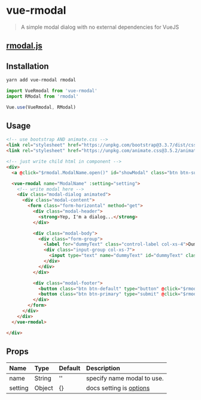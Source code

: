 # vue-rmodal

> A simple modal dialog with no external dependencies for VueJS

## [rmodal.js](https://github.com/zewish/rmodal.js)

## Installation

```sh
yarn add vue-rmodal rmodal
```

```js
import VueRmodal from 'vue-rmodal'
import RModal from 'rmodal'

Vue.use(VueRmodal, RModal)

```

## Usage

```html
<!-- use bootstrap AND animate.css -->
<link rel="stylesheet" href="https://unpkg.com/bootstrap@3.3.7/dist/css/bootstrap.min.css" />
<link rel="stylesheet" href="https://unpkg.com/animate.css@3.5.2/animate.css" type="text/css" />

<!-- just write child html in component -->
<div>
  <a @click="$rmodal.ModalName.open()" id="showModal" class="btn btn-success">Show modal</a>

  <vue-rmodal name="ModalName" :setting="setting">
    <!-- write modal here -->
    <div class="modal-dialog animated">
      <div class="modal-content">
        <form class="form-horizontal" method="get">
          <div class="modal-header">
            <strong>Yep, I'm a dialog...</strong>
          </div>

          <div class="modal-body">
            <div class="form-group">
              <label for="dummyText" class="control-label col-xs-4">Dummy text</label>
              <div class="input-group col-xs-7">
                <input type="text" name="dummyText" id="dummyText" class="form-control" />
              </div>
            </div>
          </div>

          <div class="modal-footer">
            <button class="btn btn-default" type="button" @click="$rmodal['ModalName'].close();">Cancel</button>
            <button class="btn btn-primary" type="submit" @click="$rmodal['ModalName'].close();">Save</button>
          </div>
        </form>
      </div>
    </div>
  </vue-rmodal>

</div>
```

## Props

| Name    | Type   | Default | Description                                       |
| :------ | :----- | :------ | :------------------------------------------------ |
| name    | String | ''      | specify name modal to use.                        |
| setting | Object | {}      | docs setting is [options](https://rmodal.js.org/) |
